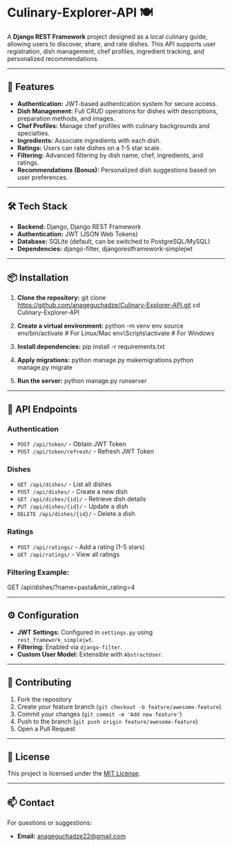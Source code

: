 # Culinary-Explorer-API 🍽️

A **Django REST Framework** project designed as a local culinary guide, allowing users to discover, share, and rate dishes. This API supports user registration, dish management, chef profiles, ingredient tracking, and personalized recommendations.

---

## 🚀 Features

- **Authentication:** JWT-based authentication system for secure access.
- **Dish Management:** Full CRUD operations for dishes with descriptions, preparation methods, and images.
- **Chef Profiles:** Manage chef profiles with culinary backgrounds and specialties.
- **Ingredients:** Associate ingredients with each dish.
- **Ratings:** Users can rate dishes on a 1-5 star scale.
- **Filtering:** Advanced filtering by dish name, chef, ingredients, and ratings.
- **Recommendations (Bonus):** Personalized dish suggestions based on user preferences.

---

## 🛠️ Tech Stack

- **Backend:** Django, Django REST Framework
- **Authentication:** JWT (JSON Web Tokens)
- **Database:** SQLite (default, can be switched to PostgreSQL/MySQL)
- **Dependencies:** django-filter, djangorestframework-simplejwt

---

## 📦 Installation

1. **Clone the repository:**
   git clone https://github.com/anageguchadze/Culinary-Explorer-API.git
   cd Culinary-Explorer-API

2. **Create a virtual environment:**
   python -m venv env
   source env/bin/activate  # For Linux/Mac
   env\Scripts\activate    # For Windows

3. **Install dependencies:**
   pip install -r requirements.txt

4. **Apply migrations:**
   python manage.py makemigrations
   python manage.py migrate
 

5. **Run the server:**
   python manage.py runserver

---

## 🔑 API Endpoints

### **Authentication**
- `POST /api/token/` - Obtain JWT Token
- `POST /api/token/refresh/` - Refresh JWT Token

### **Dishes**
- `GET /api/dishes/` - List all dishes
- `POST /api/dishes/` - Create a new dish
- `GET /api/dishes/{id}/` - Retrieve dish details
- `PUT /api/dishes/{id}/` - Update a dish
- `DELETE /api/dishes/{id}/` - Delete a dish

### **Ratings**
- `POST /api/ratings/` - Add a rating (1-5 stars)
- `GET /api/ratings/` - View all ratings

### **Filtering Example:**
GET /api/dishes/?name=pasta&min_rating=4

---

## ⚙️ Configuration

- **JWT Settings:** Configured in `settings.py` using `rest_framework_simplejwt`.
- **Filtering:** Enabled via `django-filter`.
- **Custom User Model:** Extensible with `AbstractUser`.

---

## 🤝 Contributing

1. Fork the repository
2. Create your feature branch (`git checkout -b feature/awesome-feature`)
3. Commit your changes (`git commit -m 'Add new feature'`)
4. Push to the branch (`git push origin feature/awesome-feature`)
5. Open a Pull Request

---

## 📄 License

This project is licensed under the [MIT License](LICENSE).

---

## 📫 Contact

For questions or suggestions:
- **Email:** anageguchadze22@gmail.com